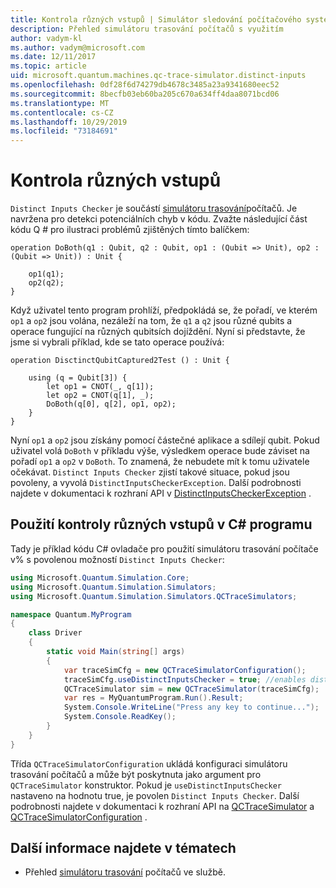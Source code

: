 ```yaml
---
title: Kontrola různých vstupů | Simulátor sledování počítačového systému | Microsoft Docs
description: Přehled simulátoru trasování počítačů s využitím
author: vadym-kl
ms.author: vadym@microsoft.com
ms.date: 12/11/2017
ms.topic: article
uid: microsoft.quantum.machines.qc-trace-simulator.distinct-inputs
ms.openlocfilehash: 0df28f6d74279db4678c3485a23a9341680eec52
ms.sourcegitcommit: 8becfb03eb60ba205c670a634ff4daa8071bcd06
ms.translationtype: MT
ms.contentlocale: cs-CZ
ms.lasthandoff: 10/29/2019
ms.locfileid: "73184691"
---
```

# <a name="distinct-inputs-checker"></a>Kontrola různých vstupů

`Distinct Inputs Checker` je součástí [simulátoru trasování](xref:microsoft.quantum.machines.qc-trace-simulator.intro)počítačů. Je navržena pro detekci potenciálních chyb v kódu. Zvažte následující část kódu Q # pro ilustraci problémů zjištěných tímto balíčkem:

```qsharp
operation DoBoth(q1 : Qubit, q2 : Qubit, op1 : (Qubit => Unit), op2 : (Qubit => Unit)) : Unit {

    op1(q1);
    op2(q2);
}
```

Když uživatel tento program prohlíží, předpokládá se, že pořadí, ve kterém `op1` a `op2` jsou volána, nezáleží na tom, že `q1` a `q2` jsou různé qubits a operace fungující na různých qubitsích dojíždění. Nyní si představte, že jsme si vybrali příklad, kde se tato operace používá:

```qsharp
operation DisctinctQubitCaptured2Test () : Unit {

    using (q = Qubit[3]) {
        let op1 = CNOT(_, q[1]);
        let op2 = CNOT(q[1], _);
        DoBoth(q[0], q[2], op1, op2);
    }
}
```

Nyní `op1` a `op2` jsou získány pomocí částečné aplikace a sdílejí qubit. Pokud uživatel volá `DoBoth` v příkladu výše, výsledkem operace bude záviset na pořadí `op1` a `op2` v `DoBoth`. To znamená, že nebudete mít k tomu uživatele očekávat. `Distinct Inputs Checker` zjistí takové situace, pokud jsou povoleny, a vyvolá `DistinctInputsCheckerException`. Další podrobnosti najdete v dokumentaci k rozhraní API v [DistinctInputsCheckerException](https://docs.microsoft.com/dotnet/api/Microsoft.Quantum.Simulation.Simulators.QCTraceSimulators.DistinctInputsCheckerException) .

## <a name="using-the-distinct-inputs-checker-in-your-c-program"></a>Použití kontroly různých vstupů v C# programu

Tady je příklad kódu C# ovladače pro použití simulátoru trasování počítače v% s povolenou možností `Distinct Inputs Checker`:

```csharp
using Microsoft.Quantum.Simulation.Core;
using Microsoft.Quantum.Simulation.Simulators;
using Microsoft.Quantum.Simulation.Simulators.QCTraceSimulators;

namespace Quantum.MyProgram
{
    class Driver
    {
        static void Main(string[] args)
        {
            var traceSimCfg = new QCTraceSimulatorConfiguration();
            traceSimCfg.useDistinctInputsChecker = true; //enables distinct inputs checker
            QCTraceSimulator sim = new QCTraceSimulator(traceSimCfg);
            var res = MyQuantumProgram.Run().Result;
            System.Console.WriteLine("Press any key to continue...");
            System.Console.ReadKey();
        }
    }
}
```

Třída `QCTraceSimulatorConfiguration` ukládá konfiguraci simulátoru trasování počítačů a může být poskytnuta jako argument pro `QCTraceSimulator` konstruktor. Pokud je `useDistinctInputsChecker` nastaveno na hodnotu true, je povolen `Distinct Inputs Checker`. Další podrobnosti najdete v dokumentaci k rozhraní API na [QCTraceSimulator](https://docs.microsoft.com/dotnet/api/Microsoft.Quantum.Simulation.Simulators.QCTraceSimulators.QCTraceSimulator) a [QCTraceSimulatorConfiguration](https://docs.microsoft.com/dotnet/api/Microsoft.Quantum.Simulation.Simulators.QCTraceSimulators.QCTraceSimulatorConfiguration?) .

## <a name="see-also"></a>Další informace najdete v tématech

- Přehled [simulátoru trasování](xref:microsoft.quantum.machines.qc-trace-simulator.intro) počítačů ve službě.
